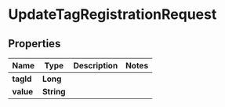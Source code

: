 

# UpdateTagRegistrationRequest


## Properties

| Name | Type | Description | Notes |
|------------ | ------------- | ------------- | -------------|
|**tagId** | **Long** |  |  |
|**value** | **String** |  |  |



